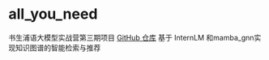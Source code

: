 # all_you_need
书生浦语大模型实战营第三期项目
[GitHub 仓库](https://github.com/InternLM/Tutorial)
基于 InternLM 和mamba_gnn实现知识图谱的智能检索与推荐
